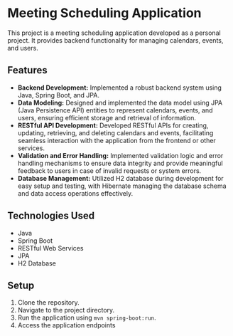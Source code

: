 # Meeting Scheduling Application

This project is a meeting scheduling application developed as a personal project. It provides backend functionality for managing calendars, events, and users.

## Features

- **Backend Development:** Implemented a robust backend system using Java, Spring Boot, and JPA.
- **Data Modeling:** Designed and implemented the data model using JPA (Java Persistence API) entities to represent calendars, events, and users, ensuring efficient storage and retrieval of information.
- **RESTful API Development:** Developed RESTful APIs for creating, updating, retrieving, and deleting calendars and events, facilitating seamless interaction with the application from the frontend or other services.
- **Validation and Error Handling:** Implemented validation logic and error handling mechanisms to ensure data integrity and provide meaningful feedback to users in case of invalid requests or system errors.
- **Database Management:** Utilized H2 database during development for easy setup and testing, with Hibernate managing the database schema and data access operations effectively.

## Technologies Used

- Java
- Spring Boot
- RESTful Web Services
- JPA
- H2 Database

## Setup

1. Clone the repository.
2. Navigate to the project directory.
3. Run the application using `mvn spring-boot:run`.
4. Access the application endpoints

